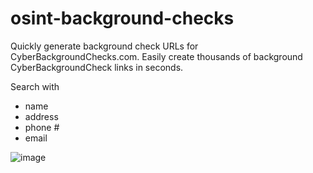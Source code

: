 # osint-background-checks
Quickly generate background check URLs for CyberBackgroundChecks.com.
Easily create thousands of background CyberBackgroundCheck links in seconds.

Search with
  - name
  - address
  - phone #
  - email


![image](https://github.com/qqalex/osint-background-checks/assets/86507185/594340cd-7a5e-4484-abd2-f7314cc5d3b6)
